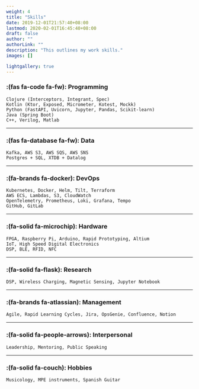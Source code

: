 ```yaml
---
weight: 4
title: "Skills"
date: 2019-12-01T21:57:40+08:00
lastmod: 2020-02-01T16:45:40+08:00
draft: false
author: ""
authorLink: ""
description: "This outlines my work skills."
images: []

lightgallery: true
---
```


### :(fas fa-code fa-fw): Programming
    Clojure (Interceptors, Integrant, Spec)
    Kotlin (Ktor, Exposed, Micrometer, Kotest, Mockk)
    Python (FastAPI, Uvicorn, Jupyter, Pandas, Scikit-learn)
    Java (Spring Boot)
    C++, Verilog, Matlab
---
### :(fas fa-database fa-fw): Data
    Kafka, AWS S3, AWS SQS, AWS SNS
    Postgres + SQL, XTDB + Datalog

---
### :(fa-brands fa-docker): DevOps
    Kubernetes, Docker, Helm, Tilt, Terraform
    AWS ECS, Lambdas, S3, CloudWatch
    OpenTelemetry, Prometheus, Loki, Grafana, Tempo 
    GitHub, GitLab

---
### :(fa-solid fa-microchip): Hardware
    FPGA, Raspberry Pi, Arduino, Rapid Prototyping, Altium
    IoT, High Speed Digital Electronics
    DSP, BLE, RFID, NFC

---
### :(fa-solid fa-flask): Research
    DSP, Wireless Charging, Magnetic Sensing, Jupyter Notebook
---
### :(fa-brands fa-atlassian): Management
    Agile, Rapid Learning Cycles, Jira, OpsGenie, Confluence, Notion

---
### :(fa-solid fa-people-arrows): Interpersonal
    Leadership, Mentoring, Public Speaking

---
### :(fa-solid fa-couch): Hobbies
    Musicology, MPE instruments, Spanish Guitar


